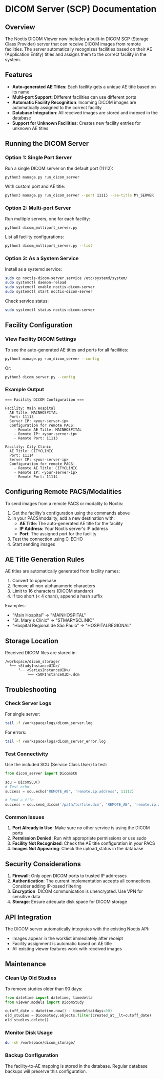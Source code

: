 # DICOM Server (SCP) Documentation

## Overview

The Noctis DICOM Viewer now includes a built-in DICOM SCP (Storage Class Provider) server that can receive DICOM images from remote facilities. The server automatically recognizes facilities based on their AE (Application Entity) titles and assigns them to the correct facility in the system.

## Features

- **Auto-generated AE Titles**: Each facility gets a unique AE title based on its name
- **Multi-port Support**: Different facilities can use different ports
- **Automatic Facility Recognition**: Incoming DICOM images are automatically assigned to the correct facility
- **Database Integration**: All received images are stored and indexed in the database
- **Support for Unknown Facilities**: Creates new facility entries for unknown AE titles

## Running the DICOM Server

### Option 1: Single Port Server

Run a single DICOM server on the default port (11112):

```bash
python3 manage.py run_dicom_server
```

With custom port and AE title:

```bash
python3 manage.py run_dicom_server --port 11115 --ae-title MY_SERVER
```

### Option 2: Multi-port Server

Run multiple servers, one for each facility:

```bash
python3 dicom_multiport_server.py
```

List all facility configurations:

```bash
python3 dicom_multiport_server.py --list
```

### Option 3: As a System Service

Install as a systemd service:

```bash
sudo cp noctis-dicom-server.service /etc/systemd/system/
sudo systemctl daemon-reload
sudo systemctl enable noctis-dicom-server
sudo systemctl start noctis-dicom-server
```

Check service status:

```bash
sudo systemctl status noctis-dicom-server
```

## Facility Configuration

### View Facility DICOM Settings

To see the auto-generated AE titles and ports for all facilities:

```bash
python3 manage.py run_dicom_server --config
```

Or:

```bash
python3 dicom_server.py --config
```

### Example Output

```
=== Facility DICOM Configuration ===

Facility: Main Hospital
  AE Title: MAINHOSPITAL
  Port: 11113
  Server IP: <your-server-ip>
  Configuration for remote PACS:
    - Remote AE Title: MAINHOSPITAL
    - Remote IP: <your-server-ip>
    - Remote Port: 11113

Facility: City Clinic
  AE Title: CITYCLINIC
  Port: 11114
  Server IP: <your-server-ip>
  Configuration for remote PACS:
    - Remote AE Title: CITYCLINIC
    - Remote IP: <your-server-ip>
    - Remote Port: 11114
```

## Configuring Remote PACS/Modalities

To send images from a remote PACS or modality to Noctis:

1. Get the facility's configuration using the commands above
2. In your PACS/modality, add a new destination with:
   - **AE Title**: The auto-generated AE title for the facility
   - **IP Address**: Your Noctis server's IP address
   - **Port**: The assigned port for the facility
3. Test the connection using C-ECHO
4. Start sending images

## AE Title Generation Rules

AE titles are automatically generated from facility names:

1. Convert to uppercase
2. Remove all non-alphanumeric characters
3. Limit to 16 characters (DICOM standard)
4. If too short (< 4 chars), append a hash suffix

Examples:
- "Main Hospital" → "MAINHOSPITAL"
- "St. Mary's Clinic" → "STMARYSCLINIC"
- "Hospital Regional de São Paulo" → "HOSPITALREGIONAL"

## Storage Location

Received DICOM files are stored in:

```
/workspace/dicom_storage/
  └── <StudyInstanceUID>/
      └── <SeriesInstanceUID>/
          └── <SOPInstanceUID>.dcm
```

## Troubleshooting

### Check Server Logs

For single server:
```bash
tail -f /workspace/logs/dicom_server.log
```

For errors:
```bash
tail -f /workspace/logs/dicom_server_error.log
```

### Test Connectivity

Use the included SCU (Service Class User) to test:

```python
from dicom_server import DicomSCU

scu = DicomSCU()
# Test echo
success = scu.echo('REMOTE_AE', 'remote.ip.address', 11112)

# Send a file
success = scu.send_dicom('/path/to/file.dcm', 'REMOTE_AE', 'remote.ip.address', 11112)
```

### Common Issues

1. **Port Already in Use**: Make sure no other service is using the DICOM ports
2. **Permission Denied**: Run with appropriate permissions or use sudo
3. **Facility Not Recognized**: Check the AE title configuration in your PACS
4. **Images Not Appearing**: Check the upload_status in the database

## Security Considerations

1. **Firewall**: Only open DICOM ports to trusted IP addresses
2. **Authentication**: The current implementation accepts all connections. Consider adding IP-based filtering
3. **Encryption**: DICOM communication is unencrypted. Use VPN for sensitive data
4. **Storage**: Ensure adequate disk space for DICOM storage

## API Integration

The DICOM server automatically integrates with the existing Noctis API:

- Images appear in the worklist immediately after receipt
- Facility assignment is automatic based on AE title
- All existing viewer features work with received images

## Maintenance

### Clean Up Old Studies

To remove studies older than 90 days:

```python
from datetime import datetime, timedelta
from viewer.models import DicomStudy

cutoff_date = datetime.now() - timedelta(days=90)
old_studies = DicomStudy.objects.filter(created_at__lt=cutoff_date)
old_studies.delete()
```

### Monitor Disk Usage

```bash
du -sh /workspace/dicom_storage/
```

### Backup Configuration

The facility-to-AE mapping is stored in the database. Regular database backups will preserve this configuration.